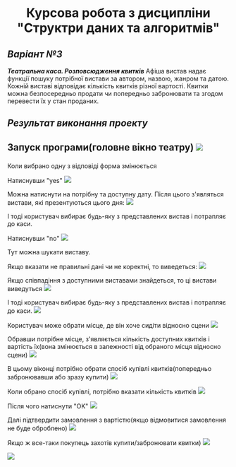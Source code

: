 <h1 align="center">Курсова робота з дисципліни "Структри даних та алгоритмів"</h1>
<h2 align="center">

***Варіант №3***
-----------------------------------
***Театральна каса. Розповсюдження квитків***
Афіша вистав надає функції пошуку потрібної вистави за автором, назвою, жанром та датою. 
Кожній виставі відповідає кількість квитків різної вартості. 
Квитки можна безпосередньо продати чи попередньо забронювати та згодом перевести їх у стан проданих. 

***Результат виконання проекту***
-----------------------------------
Запуск програми(головне вікно театру)
<img src="https://i.imgur.com/fpZaPZU.png"></p>
-----------------------------------
Коли вибрано одну з відповіді форма змінюється

Натиснувши "yes" 
<img src="https://i.imgur.com/eoVov5L.png"></p>
Можна натиснути на потрібну та доступну дату.
Після цього з'являться вистави, які презентуються цього дня:
<img src="https://i.imgur.com/CQy0qer.png"></p>
І тоді користувач вибирає будь-яку з представлених вистав i потрапляє до каси.

Натиснувши "no"
<img src="https://i.imgur.com/GRqRbpS.png"></p>
Тут можна шукати виставу.

Якщо вказати не правильні дані чи не коректні, то виведеться:
<img src="https://i.imgur.com/Isr3wKM.png"></p>
Якщо співпадіння з доступними виставами знайдеться, то ці вистави виведуться
<img src="https://i.imgur.com/HKkcAJe.png"></p>
І тоді користувач вибирає будь-яку з представлених вистав i потрапляє до каси.
<img src="https://i.imgur.com/g2TYWMY.png"></p>
Користувач може обрати місце, де він хоче сидіти відносно сцени
<img src="https://i.imgur.com/M1xSXTC.png"></p>
Обравши потрібне місце, з'являється кількість доступних квитків і вартість їх(вона змінюється в залежності від обраного місця відносно сцени)
<img src="https://i.imgur.com/vBFPPbX.png"></p>
В цьому віконці потрібно обрати спосіб купівлі квитків(попередньо забронювавши або зразу купити)
<img src="https://i.imgur.com/GL5Znnn.png"></p>
Коли обрано спосіб купівлі, потрібно вказати кількість квитків
<img src="https://i.imgur.com/3MkiIhc.png"></p>
Після чого натиснути "OK"
<img src="https://i.imgur.com/Mt8FDGO.png"></p>
Далі підтвердити замовлення з вартістю(якщо відмовитися замовлення не буде оброблено)
<img src="https://i.imgur.com/xMx40Ie.png"></p>
Якщо ж все-таки покупець захотів купити/забронювати квитки)
<img src="https://i.imgur.com/QvH85yM.png"></p>
<img src="https://i.imgur.com/6JFzqmO.png"></p>

